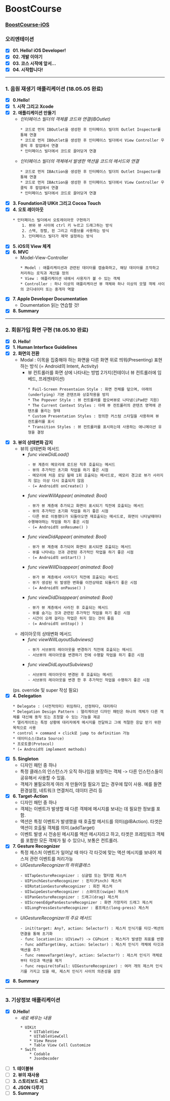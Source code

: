 # BoostCourse

### [BoostCourse-iOS](http://www.edwith.org/boostcourse-ios)

### 오리엔테이션
- [x] __01. Hello! iOS Developer!__
- [x] __02. 개발 이야기__
- [x] __03. 코스 시작에 앞서...__
- [x] __04. 시작합니다!__
- - -
### 1. 음원 재생기 애플리케이션 (18.05.05 완료)
- [x] __0.Hello!__
- [x] __1. 시작 그리고 Xcode__
- [x] __2. 애플리케이션 만들기__
    * _인터페이스 빌더의 객체를 코드와 연결(IBOutlet)_
        ```
        * 코드로 먼저 IBOutlet을 생성한 후 인터페이스 빌더의 Outlet Inspector를 통해 연결
        * 코드로 먼저 IBOutlet을 생성한 후 인터페이스 빌더에서 View Controller 우클릭 후 팝업에서 연결
        * 인터페이스 빌더에서 코드로 끌어당겨 연결
    * _인터페이스 빌더의 객체에서 발생한 액션을 코드의 메서드와 연결_
        ```
        * 코드로 먼저 IBAction을 생성한 후 인터페이스 빌더의 Outlet Inspector를 통해 연결
        * 코드로 먼저 IBAction을 생성한 후 인터페이스 빌더에서 View Controller 우클릭 후 팝업에서 연결
        * 인터페이스 빌더에서 코드로 끌어당겨 연결
- [x] __3. Foundation과 UIKit 그리고 Cocoa Touch__
- [x] __4. 오토 레이아웃__
    ```
    * 인터페이스 빌더에서 오토레이아웃 구현하기
        1. 뷰와 뷰 사이에 ctrl 키 누르고 드래그하는 방식
        2. 스택, 정렬, 핀 그리고 리졸브를 사용하는 방식
        3. 인터페이스 빌더가 제약 설정하는 방식
- [x] __5. iOS의 View 체계__
- [x] __6. MVC__
    * Model-View-Controller
        ```
        * Model : 애플리케이션과 관련된 데이터를 캡슐화하고, 해당 데이터를 조작하고 처리하는 로직과 계산을 정의
        * View : 애플리케이션 내에서 사용자가 볼 수 있는 객체
        * Controller : 하나 이상의 애플리케이션 뷰 객체와 하나 이상의 모델 객체 사이의 코디네이터 또는 중개자 역할
- [x] __7. Apple Developer Documentation__
    * Doumentation 읽는 연습할 것!
- [x] __8. Summary__
- - -
### 2. 회원가입 화면 구현 (18.05.10 완료)
- [x] __0. Hello!__
- [x] __1. Human Interface Guidelines__
- [x] __2. 화면의 전환__
    * Modal : 이목을 집중해야 하는 화면을 다른 화면 위로 띄워(Presenting) 표현하는 방식 (= Android의 Intent, Activity)
        * 뷰 컨트롤러를 화면 상에 나타내는 방법 2가지(컨테이너 뷰 컨트롤러에 임베드, 프레젠테이션)
            ```
            * Fuil-Screen Presentaion Style : 화면 전체를 덮으며, 아래의(underlying) 기본 콘텐츠와 상호작용을 방지
            * The Popover Style : 뷰 컨트롤러를 팝오버뷰로 나타냄(iPad만 지원)
            * The Current Context Styles : 아래 뷰 컨트롤러의 콘텐츠 영역에 콘텐츠를 올리는 형태
            * Custom Presentation Styles : 정의한 커스텀 스타일을 사용하여 뷰 컨트롤러를 표시
            * Transition Styles : 뷰 컨트롤러를 표시하는데 사용하는 애니메이션 유형을 결정
- [x] __3. 뷰의 상태변화 감지__
    * 뷰의 상태변화 메서드
        * _func viewDidLoad()_
            ```
            - 뷰 계층이 메모리에 로드된 직후 호출되는 메서드
            - 뷰의 추가적인 초기화 작업을 하기 좋은 시점
            - 메모리에 처음 로딩 될때 1회 호출되는 메서드로, 메모리 경고로 뷰가 사라지지 않는 이상 다시 호출되지 않음
            - (= Android의 onCreate() )
        * _func viewWillAppear(_ _animated: Bool)_
            ```
            - 뷰가 뷰 계층에 추가되고 화면이 표시되기 직전에 호출되는 메서드
            - 뷰의 추가적인 초기화 작업을 하기 좋은 시점
            - 다른 뷰로 이동했다가 되돌아오면 재호출되는 메서드로, 화면이 나타날때마다 수행해야하는 작업을 하기 좋은 시점
            - (= Android의 onResume() )
        * _func viewDidAppear(_ _animated: Bool)_
            ```
            - 뷰가 뷰 계층에 추가되어 화면이 표시되면 호출되는 메서드
            - 뷰를 나타내는 것과 관련된 추가적인 작업을 하기 좋은 시점
            - (= Android의 onStart() )
        * _func viewWillDisappear(_ _animated: Bool)_
            ```
            - 뷰가 뷰 계층에서 사라지기 직전에 호출되는 메서드
            - 뷰가 생성된 뒤 발생한 변화를 이전상태로 되돌리기 좋은 시점
            - (= Android의 onPause() )
        * _func viewDidDisappear(_ _animated: Bool)_
            ```
            - 뷰가 뷰 계층에서 사라진 후 호출되는 메서드
            - 뷰를 숨기는 것과 관련된 추가적인 작업을 하기 좋은 시점
            - 시간이 오래 걸리는 작업은 하지 않는 것이 좋음
            - (= Android의 onStop() )
    * 레이아웃의 상태변화 메서드
        * _func viewWillLayoutSubviews()_
            ```
            - 뷰가 서브뷰의 레이아웃을 변경하기 직전에 호출되는 메서드
            - 서브뷰의 레이아웃을 변경하기 전에 수행할 작업을 하기 좋은 시점
        * _func viewDidLayoutSubviews()_
            ```
            - 서브뷰의 레이아웃이 변경된 후 호출되는 메서드
            - 서브뷰의 레이아웃을 변경 한 후 추가적인 작업을 수행하기 좋은 시점
    (ps. override 및 super 작성 필요)
- [x] __4. Delegation__
    ```
    * Delegate : (사전적의미) 위임하다, 선정하다, 대리하다
    * Delegation Design Pattern : 델리게이션 디자인 패턴은 하나의 객체가 다른 객체를 대신해 동작 또는 조정할 수 있는 기능을 제공
    * 델리게이트는 특정 상황에 대리자에게 메시지를 전달하고 그에 적절한 응답 받기 위한 목적으로 사용
    * control + command + click로 jump to definition 가능
    * 데이터소스(Data Source)
    * 프로토콜(Protocol)
    * (= Android의 implement methods)
- [x] __5. Singleton__
    * 디자인 패턴 중 하나
    * 특정 클래스의 인스턴스가 오직 하나임을 보장하는 객체 -> 다른 인스턴스들이 공유해서 사용할 수 있음.
    * 객체가 불필요하게 여러 개 만들어질 필요가 없는 경우에 많이 사용. 예를 들면 환경설정, 네트워크 연결처리, 데이터 관리 등
- [x] __6. Target-Action__
    * 디자인 패턴 중 하나
    * 객체는 이벤트가 발생할 때 다른 객체에 메시지를 보내는 데 필요한 정보를 포함.
    * 액션은 특정 이벤트가 발생했을 때 호출할 메서드를 의미(@IBAction). 타겟은 액션이 호출될 객체를 의미.(addTarget)
    * 이벤트 발생 시 전송된 메시지를 액션 메시지라고 하고, 타겟은 프레임워크 객체를 포함한 모든 객체가 될 수 있으나, 보통은 컨트롤러.
- [x] __7. Gesture Recognizer__
    * 특정 제스처 이벤트가 일어날 때 마다 각 타깃에 맞는 액션 메시지를 보내어 제스처 관련 이벤트를 처리가능
    * _UIGestureRecognizer의 하위클래스_
        ```
        - UITapGestureRecognizer : 싱글탭 또는 멀티탭 제스처
        - UIPinchGestureRecognizer : 핀치(Pinch) 제스처
        - UIRotationGestureRecognizer : 회전 제스처
        - UISwipeGestureRecognizer : 스와이프(swipe) 제스처
        - UIPanGestureRecognizer : 드래그(drag) 제스처
        - UIScreenEdgePanGestureRecognizer : 화면 가장자리 드래그 제스처
        - UILongPressGestureRecognizer : 롱프레스(long-press) 제스처
    * _UIGestureRecognizer의 주요 메서드_
        ```
        - init(target: Any?, action: Selector?) : 제스처 인식기를 타깃-액션의 연결을 통해 초기화
        - func location(in: UIView?) -> CGPoint : 제스처가 발생한 좌표를 반환
        - func addTarget(Any, action: Selector) : 제스처 인식기 객체에 타깃과 액션을 추가
        - func removeTarget(Any?, action: Selector?) : 제스처 인식기 객체로부터 타깃과 액션을 제거
        - func require(toFail: UIGestureRecognizer) : 여러 개의 제스처 인식기를 가지고 있을 때, 제스처 인식기 사이의 의존성을 설정
- [x] __8. Summary__
- - -
### 3. 기상정보 애플리케이션
- [x] __0.Hello!__
    * _새로 배우는 내용_
        ```
        * UIKit
            * UITableView
            * UITableViewCell
            * View Reuse
            * Table View Cell Customize
        * Swift
            * Codable
            * JsonDecoder
- [ ] __1. 테이블뷰__
- [ ] __2. 뷰의 재사용__
- [ ] __3. 스토리보드 세그__
- [ ]  __4. JSON 다루기__
- [ ]  __5. Summary__

